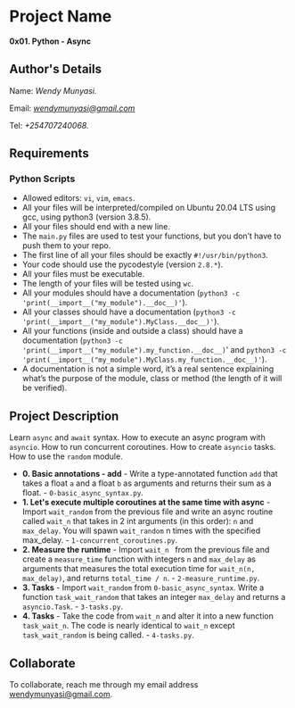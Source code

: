 # Project Name
**0x01. Python - Async**

## Author's Details
Name: *Wendy Munyasi.*

Email: *wendymunyasi@gmail.com*

Tel: *+254707240068.*

##  Requirements

### Python Scripts
*   Allowed editors: `vi`, `vim`, `emacs`.
*   All your files will be interpreted/compiled on Ubuntu 20.04 LTS using gcc, using python3 (version 3.8.5).
*   All your files should end with a new line.
*   The `main.py` files are used to test your functions, but you don’t have to push them to your repo.
*   The first line of all your files should be exactly `#!/usr/bin/python3`.
*   Your code should use the pycodestyle (version `2.8.*`).
*   All your files must be executable.
*   The length of your files will be tested using `wc`.
*   All your modules should have a documentation (`python3 -c 'print(__import__("my_module").__doc__)'`).
*   All your classes should have a documentation (`python3 -c 'print(__import__("my_module").MyClass.__doc__)'`).
*   All your functions (inside and outside a class) should have a documentation (`python3 -c 'print(__import__("my_module").my_function.__doc__)`' and `python3 -c 'print(__import__("my_module").MyClass.my_function.__doc__)'`).
*   A documentation is not a simple word, it’s a real sentence explaining what’s the purpose of the module, class or method (the length of it will be verified).


## Project Description
Learn `async` and `await` syntax.
How to execute an async program with `asyncio`.
How to run concurrent coroutines.
How to create `asyncio` tasks.
How to use the `random` module.


* **0. Basic annotations - add** - Write a type-annotated function `add` that takes a float `a` and a float `b` as arguments and returns their sum as a float. - `0-basic_async_syntax.py`.
* **1. Let's execute multiple coroutines at the same time with async** - Import `wait_random` from the previous file and write an async routine called `wait_n` that takes in 2 int arguments (in this order): `n` and `max_delay`. You will spawn `wait_random` n times with the specified max_delay. - `1-concurrent_coroutines.py`.
* **2. Measure the runtime** - Import `wait_n ` from the previous file and create a `measure_time` function with integers `n` and `max_delay` as arguments that measures the total execution time for `wait_n(n, max_delay)`, and returns `total_time / n`. - `2-measure_runtime.py`.
* **3. Tasks** - Import `wait_random` from `0-basic_async_syntax`. Write a function `task_wait_random` that takes an integer `max_delay` and returns a `asyncio.Task`. - `3-tasks.py`.
* **4. Tasks** - Take the code from `wait_n` and alter it into a new function `task_wait_n`. The code is nearly identical to `wait_n` except `task_wait_random` is being called. - `4-tasks.py`.


## Collaborate

To collaborate, reach me through my email address wendymunyasi@gmail.com.
